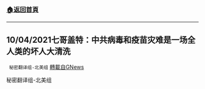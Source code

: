 ###  [:house:返回首頁](https://github.com/ourhimalayas/txt)
---


## 10/04/2021七哥盖特：中共病毒和疫苗灾难是一场全人类的坏人大清洗
` 秘密翻译组-北美组` [轉載自GNews](https://gnews.org/zh-hans/1573958/)

秘密翻译组-北美组
